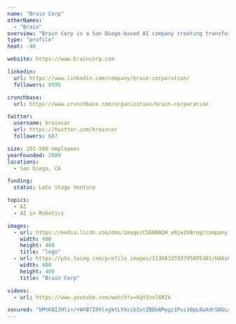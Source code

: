 ```yaml
---
name: "Brain Corp"
otherNames:
  - "Brain"
overview: "Brain Corp is a San Diego-based AI company creating transformative core technology for the robotics industry. Brain Corp’s comprehensive solutions support the builders of today's autonomous machines in successfully producing, deploying, and supporting robots across commercial industries and applications. Brain Corp is funded by the SoftBank Vision Fund and Qualcomm Ventures."
type: "profile"
heat: -40

website: https://www.braincorp.com

linkedin:
  url: https://www.linkedin.com/company/brain-corporation/
  followers: 9595

crunchbase:
  url: https://www.crunchbase.com/organization/brain-corporation

twitter:
  username: braincor
  url: https://twitter.com/braincor
  followers: 687

size: 201-500 employees
yearFounded: 2009
locations:
  - San Diego, CA

funding:
  status: Late Stage Venture

topics:
  - AI
  - AI in Robotics

images:
  - url: https://media.licdn.com/dms/image/C560BAQH_eNjw2VBrog/company-logo_400_400/0?e=1582761600&v=beta&t=22CcNewmkE4DElNTKud0uVexEC6p7ipTul1tJNRs_2U
    width: 400
    height: 400
    title: "logo"
  - url: https://pbs.twimg.com/profile_images/1138832593795895301/H8AsQ5uU_400x400.png
    width: 400
    height: 400
    title: "Brain Corp"

videos:
  - url: https://www.youtube.com/watch?v=XqYInxl6RIk

secured: "bMtK8IJHli+/+WYB7I0hlxgktLYXsib3xtZBDb6Mygz1Pui10pL8wXdrSDGLdu7ChibVSqoZHnWWI+uX1Kw9xo/7f907wmUhmJR1/lsEIO8U8/px0qyHFo8TcPpV/M0OSgXi4i8mbmNcK3uispxIpabRhTdyPRnXRtkutJlSnopWbDY2TJq8UPoLbkRPp7zmVzjPtwFsv2FGq/Or9bFjE7F1rKy0HvzbJMV3Z1Jdg+bUFucVM/Rf/9sWIcA3fZpnMm8xMQOt8yAywjlY5eB1dc/3cGPBzAeuzk0tdHEDuBgEk0xFoOuzX5b5U2a7KadJ;T3EtE3icSJKbymz1Q1oh2w=="
---
```


